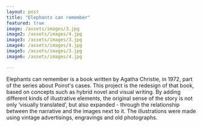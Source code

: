 ```yaml
---
layout: post
title: "Elephants can remember"
featured: true
image: /assets/images/3.jpg
image2: /assets/images/4.jpg
image3: /assets/images/3.jpg
image4: /assets/images/4.jpg
image5: /assets/images/3.jpg
image6: /assets/images/4.jpg

---
```


Elephants can remember is a book written by Agatha Christie, in 1972, part of the series about Poirot's cases. This project is the redesign of that book, based on concepts such as hybrid novel and visual writing. By adding different kinds of illustrative elements, the original sense of the story is not only ‘visually translated’, but also expanded - through the relationship between the narrative and the images next to it. The illustrations were made using vintage advertisings, engravings and old photographs.
